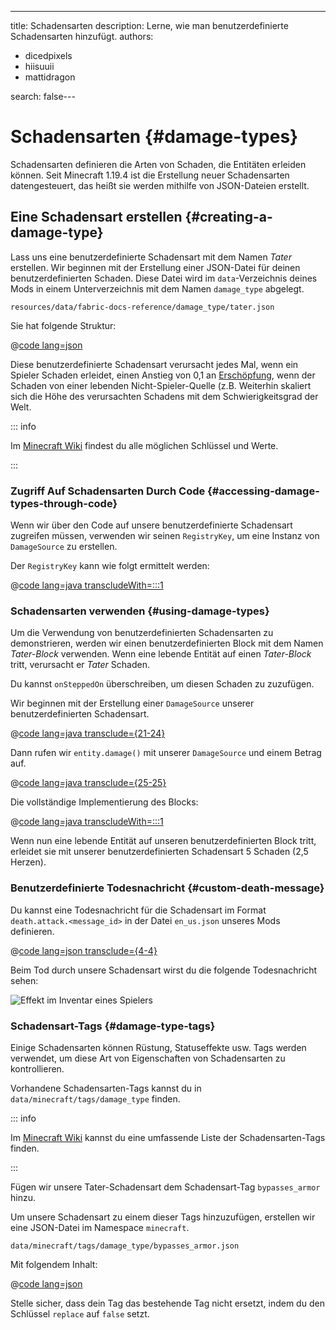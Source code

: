 ---
title: Schadensarten
description: Lerne, wie man benutzerdefinierte Schadensarten hinzufügt.
authors:
  - dicedpixels
  - hiisuuii
  - mattidragon

search: false---

# Schadensarten {#damage-types}

Schadensarten definieren die Arten von Schaden, die Entitäten erleiden können. Seit Minecraft 1.19.4 ist die Erstellung neuer Schadensarten datengesteuert, das heißt sie werden mithilfe von JSON-Dateien erstellt.

## Eine Schadensart erstellen {#creating-a-damage-type}

Lass uns eine benutzerdefinierte Schadensart mit dem Namen _Tater_ erstellen. Wir beginnen mit der Erstellung einer JSON-Datei für deinen benutzerdefinierten Schaden. Diese Datei wird im `data`-Verzeichnis deines Mods in einem Unterverzeichnis mit dem Namen `damage_type` abgelegt.

```:no-line-numbers
resources/data/fabric-docs-reference/damage_type/tater.json
```

Sie hat folgende Struktur:

@[code lang=json](@/reference/1.21/src/main/generated/data/fabric-docs-reference/damage_type/tater.json)

Diese benutzerdefinierte Schadensart verursacht jedes Mal, wenn ein Spieler Schaden erleidet, einen Anstieg von 0,1 an [Erschöpfung](https://de.minecraft.wiki/w/Hunger#Ersch%C3%B6pfung), wenn der Schaden von einer lebenden Nicht-Spieler-Quelle (z.B. Weiterhin skaliert sich die Höhe des verursachten Schadens mit dem Schwierigkeitsgrad der Welt.

::: info

Im [Minecraft Wiki](https://de.minecraft.wiki/w/Schadensarten#Dateiformat) findest du alle möglichen Schlüssel und Werte.

:::

### Zugriff Auf Schadensarten Durch Code {#accessing-damage-types-through-code}

Wenn wir über den Code auf unsere benutzerdefinierte Schadensart zugreifen müssen, verwenden wir seinen `RegistryKey`, um eine Instanz von `DamageSource` zu erstellen.

Der `RegistryKey` kann wie folgt ermittelt werden:

@[code lang=java transcludeWith=:::1](@/reference/1.21/src/main/java/com/example/docs/damage/FabricDocsReferenceDamageTypes.java)

### Schadensarten verwenden {#using-damage-types}

Um die Verwendung von benutzerdefinierten Schadensarten zu demonstrieren, werden wir einen benutzerdefinierten Block mit dem Namen _Tater-Block_ verwenden. Wenn eine lebende Entität auf einen _Tater-Block_ tritt, verursacht er _Tater_ Schaden.

Du kannst `onSteppedOn` überschreiben, um diesen Schaden zu zuzufügen.

Wir beginnen mit der Erstellung einer `DamageSource` unserer benutzerdefinierten Schadensart.

@[code lang=java transclude={21-24}](@/reference/1.21/src/main/java/com/example/docs/damage/TaterBlock.java)

Dann rufen wir `entity.damage()` mit unserer `DamageSource` und einem Betrag auf.

@[code lang=java transclude={25-25}](@/reference/1.21/src/main/java/com/example/docs/damage/TaterBlock.java)

Die vollständige Implementierung des Blocks:

@[code lang=java transcludeWith=:::1](@/reference/1.21/src/main/java/com/example/docs/damage/TaterBlock.java)

Wenn nun eine lebende Entität auf unseren benutzerdefinierten Block tritt, erleidet sie mit unserer benutzerdefinierten Schadensart 5 Schaden (2,5 Herzen).

### Benutzerdefinierte Todesnachricht {#custom-death-message}

Du kannst eine Todesnachricht für die Schadensart im Format `death.attack.<message_id>` in der Datei `en_us.json` unseres Mods definieren.

@[code lang=json transclude={4-4}](@/reference/1.21/src/main/resources/assets/fabric-docs-reference/lang/en_us.json)

Beim Tod durch unsere Schadensart wirst du die folgende Todesnachricht sehen:

![Effekt im Inventar eines Spielers](/assets/develop/tater-damage-death.png)

### Schadensart-Tags {#damage-type-tags}

Einige Schadensarten können Rüstung, Statuseffekte usw. Tags werden verwendet, um diese Art von Eigenschaften von Schadensarten zu kontrollieren.

Vorhandene Schadensarten-Tags kannst du in `data/minecraft/tags/damage_type` finden.

::: info

Im [Minecraft Wiki](https://minecraft.wiki/w/Tag#Damage_types) kannst du eine umfassende Liste der Schadensarten-Tags finden.

:::

Fügen wir unsere Tater-Schadensart dem Schadensart-Tag `bypasses_armor` hinzu.

Um unsere Schadensart zu einem dieser Tags hinzuzufügen, erstellen wir eine JSON-Datei im Namespace `minecraft`.

```:no-line-numbers
data/minecraft/tags/damage_type/bypasses_armor.json
```

Mit folgendem Inhalt:

@[code lang=json](@/reference/1.21/src/main/generated/data/minecraft/tags/damage_type/bypasses_armor.json)

Stelle sicher, dass dein Tag das bestehende Tag nicht ersetzt, indem du den Schlüssel `replace` auf `false` setzt.
